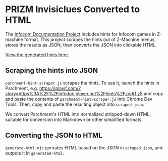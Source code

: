 # PRIZM Invisiclues Converted to HTML

The [Infocom Documentation Project](https://infodoc.plover.net/hints/index.html) includes hints for Infocom games in Z-machine format. This project scrapes the hints out of Z-Machine menus, stores the results as JSON, then converts the JSON into clickable HTML.

[View the generated hints here](https://dfabulich.github.io/infocom-hints-html/).

## Scraping the hints into JSON

`parchment-hint-scraper.js` scrapes the hints. To use it, launch the hints in Parchment, e.g. <https://iplayif.com/?story=https%3A%2F%2Finfodoc.plover.net%2Fhints%2Fzork1.z5> and copy and paste the contents of `parchment-hint-scraper.js` into Chrome Dev Tools. Then, copy and paste the resulting object into `scraped-json`.

We convert Parchment's HTML into normalized stripped-down HTML, suitable for conversion into Markdown or other simplified formats.

## Converting the JSON to HTML

`generate-html.mjs` genrates HTML based on the JSON in `scraped-json`, and outputs it in `generated-html`.